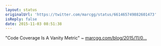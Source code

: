 ```yaml
---
layout: status
originalUrl: 'https://twitter.com/marcgg/status/661465749882601473'
isReply: false
date: 2015-11-03 08:51:38
---
```


"Code Coverage Is A Vanity Metric" ~ [marcgg.com/blog/2015/11/0…](http://marcgg.com/blog/2015/11/03/code-coverage-vanity-metric/)
